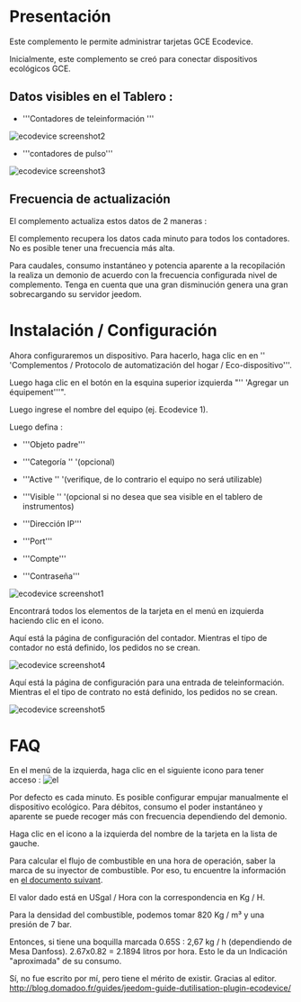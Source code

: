Presentación
============

Este complemento le permite administrar tarjetas GCE Ecodevice.

Inicialmente, este complemento se creó para conectar dispositivos ecológicos GCE.

Datos visibles en el Tablero :
-----------------------------------

-   '''Contadores de teleinformación '''

![ecodevice screenshot2](../images/ecodevice_screenshot2.jpg)

-   '''contadores de pulso'''

![ecodevice screenshot3](../images/ecodevice_screenshot3.jpg)

Frecuencia de actualización
-----------------------------

El complemento actualiza estos datos de 2 maneras :

El complemento recupera los datos cada minuto para todos
los contadores. No es posible tener una frecuencia más alta.

Para caudales, consumo instantáneo y potencia aparente a
la recopilación la realiza un demonio de acuerdo con la frecuencia configurada
nivel de complemento. Tenga en cuenta que una gran disminución genera una gran
sobrecargando su servidor jeedom.

Instalación / Configuración
========================

Ahora configuraremos un dispositivo. Para hacerlo, haga clic en
en '' 'Complementos / Protocolo de automatización del hogar / Eco-dispositivo'''.

Luego haga clic en el botón en la esquina superior izquierda "'' 'Agregar un
équipement'''".

Luego ingrese el nombre del equipo (ej. Ecodevice 1).

Luego defina :

-   '''Objeto padre'''

-   '''Categoría '' '(opcional)

-   '''Active '' '(verifique, de lo contrario el equipo no será utilizable)

-   '''Visible '' '(opcional si no desea que sea visible en
    el tablero de instrumentos)

-   '''Dirección IP'''

-   '''Port'''

-   '''Compte'''

-   '''Contraseña'''

![ecodevice screenshot1](../images/ecodevice_screenshot1.jpg)

Encontrará todos los elementos de la tarjeta en el menú en
izquierda haciendo clic en el icono.

Aquí está la página de configuración del contador. Mientras el tipo de contador
no está definido, los pedidos no se crean.

![ecodevice screenshot4](../images/ecodevice_screenshot4.jpg)

Aquí está la página de configuración para una entrada de teleinformación. Mientras el
el tipo de contrato no está definido, los pedidos no se crean.

![ecodevice screenshot5](../images/ecodevice_screenshot5.jpg)

FAQ
===

En el menú de la izquierda, haga clic en el siguiente icono para tener
acceso : ![el](../images/acces_sous_indicateur.jpg)

Por defecto es cada minuto. Es posible configurar
empujar manualmente el dispositivo ecológico. Para débitos, consumo
el poder instantáneo y aparente se puede recoger más
con frecuencia dependiendo del demonio.

Haga clic en el icono a la izquierda del nombre de la tarjeta en la lista de
gauche.

Para calcular el flujo de combustible en una hora de operación,
saber la marca de su inyector de combustible. Por eso, tu
encuentre la información en [el documento
suivant](http://fr.cd.danfoss.com/PCMPDF/DKBDPD060A204.pdf).

El valor dado está en USgal / Hora con la correspondencia en Kg / H.

Para la densidad del combustible, podemos tomar 820 Kg / m³ y una presión de 7
bar.

Entonces, si tiene una boquilla marcada 0.65S : 2,67 kg / h (dependiendo de
Mesa Danfoss). 2.67x0.82 = 2.1894 litros por hora. Esto le da un
Indicación "aproximada" de su consumo.

Sí, no fue escrito por mí, pero tiene el mérito de existir.
Gracias al editor.
<http://blog.domadoo.fr/guides/jeedom-guide-dutilisation-plugin-ecodevice/>
